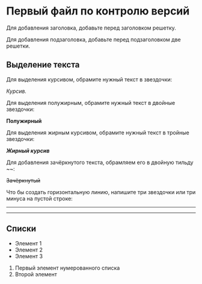 # Первый файл по контролю версий

Для добавления заголовка, добавьте перед заголовком решетку.

Для добавления подзаголовка, добавьте перед подзаголовком две решетки.

## Выделение текста

Для выделения курсивом, обрамите нужный текст в звездочки:

*Курсив.*

Для выделения полужирным, обрамите нужный текст в двойные звездочки:

**Полужирный**

Для выделения жирным курсивом, обрамите нужный текст в тройные звездочки:

***Жирный курсив***

Для добавления зачёркнутого текста, обрамляем его в двойную тильду ~~:

~~Зачёркнутый~~

Что бы создать горизонтальную линию, напишите три звездочки или три минуса на пустой строке:
***

---

## Списки

* Элемент 1
* Элемент 2
* Элемент 3

1. Первый элемент нумерованного списка
2. Второй элемент
